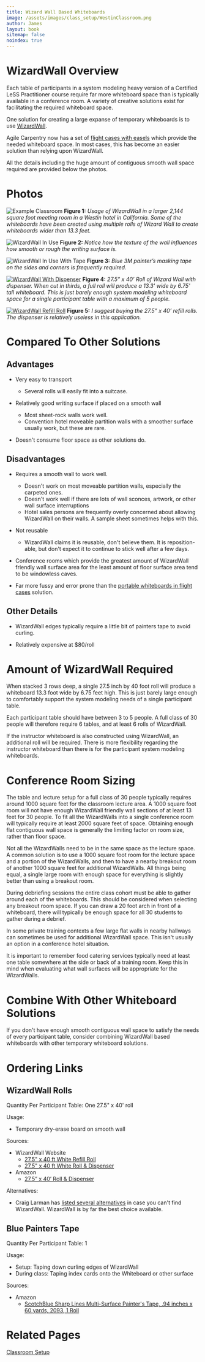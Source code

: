 ```yaml
---
title: Wizard Wall Based Whiteboards
image: /assets/images/class_setup/WestinClassroom.png
author: James
layout: book
sitemap: false
noindex: true
---
```


# WizardWall Overview

Each table of participants in a system modeling heavy version of a Certified LeSS Practitioner course require far more whiteboard space than is typically available in a conference room. A variety of creative solutions exist for facilitating the required whiteboard space.

One solution for creating a large expanse of temporary whiteboards is to use [WizardWall](https://wizardwall.com/).

Agile Carpentry now has a set of [flight cases with easels]({{site.baseurl}}/class_setup/WhiteboardsUsingPanelsOnEasels/) which provide the needed whiteboard space. In most cases, this has become an easier solution than relying upon WizardWall.

All the details including the huge amount of contiguous smooth wall space required are provided below the photos.

# Photos

![Example Classroom]({{site.baseurl}}/assets/images/class_setup/WestinClassroom.png "Example Classroom")
**Figure 1:** _Usage of WizardWall in a larger 2,144 square foot meeting room in a Westin hotel in California.  Some of the whiteboards have been created using multiple rolls of Wizard Wall to create whiteboards wider than 13.3 feet._

![WizardWall In Use]({{site.baseurl}}/assets/images/class_setup/WizardWallInUse.png "WizardWall In Use")
**Figure 2:** _Notice how the texture of the wall influences how smooth or rough the writing surface is._

![WizardWall In Use With Tape]({{site.baseurl}}/assets/images/class_setup/WizardWallInUseWithTape.png "WizardWall In Use With Tape")
**Figure 3:** _Blue 3M painter’s masking tape on the sides and corners is frequently required._

[![WizardWall With Dispenser]({{site.baseurl}}/assets/images/class_setup/WizardWallWithDispenser.png "WizardWall Refill")](https://wizardwall.com/collections/all-products/products/copy-of-27-5-x-40-ft-instant-whiteboard-white)
**Figure 4:** _27.5” x 40’ Roll of Wizard Wall with dispenser. When cut in thirds, a full roll will produce a 13.3' wide by 6.75' tall whiteboard. This is just barely enough system modeling whiteboard space for a single participant table with a maximum of 5 people._

[![WizardWall Refill Roll]({{site.baseurl}}/assets/images/class_setup/WizardWallRefill.png "WizardWall Refill")](https://wizardwall.com/collections/all-products/products/copy-of-instant-whiteboard-refill-rolls)
**Figure 5:** _I suggest buying the 27.5” x 40’ refill rolls. The dispenser is relatively useless in this application._

# Compared To Other Solutions

## Advantages

* Very easy to transport
  + Several rolls will easily fit into a suitcase.

* Relatively good writing surface if placed on a smooth wall
  + Most sheet-rock walls work well.
  + Convention hotel moveable partition walls with a smoother surface usually work, but these are rare.

* Doesn't consume floor space as other solutions do.

## Disadvantages

* Requires a smooth wall to work well.
  + Doesn't work on most moveable partition walls, especially the carpeted ones.
  + Doesn't work well if there are lots of wall sconces, artwork, or other wall surface interruptions
  + Hotel sales persons are frequently overly concerned about allowing WizardWall on their walls. A sample sheet sometimes helps with this.

* Not reusable
  + WizardWall claims it is reusable, don't believe them. It is reposition-able, but don't expect it to continue to stick well after a few days.

* Conference rooms which provide the greatest amount of WizardWall friendly wall surface area for the least amount of floor surface area tend to be windowless caves.

* Far more fussy and error prone than the [portable whiteboards in flight cases]({{site.baseurl}}/class_setup/WhiteboardsUsingPanelsOnEasels/) solution.

## Other Details

* WizardWall edges typically require a little bit of painters tape to avoid curling.

* Relatively expensive at $80/roll

# Amount of WizardWall Required

When stacked 3 rows deep, a single 27.5 inch by 40 foot roll will produce a whiteboard 13.3 foot wide by 6.75 feet high. This is just barely large enough to comfortably support the system modeling needs of a single participant table.

Each participant table should have between 3 to 5 people. A full class of 30 people will therefore require 6 tables, and at least 6 rolls of WizardWall.

If the instructor whiteboard is also constructed using WizardWall, an additional roll will be required. There is more flexibility regarding the instructor whiteboard than there is for the participant system modeling whiteboards.

# Conference Room Sizing 

The table and lecture setup for a full class of 30 people typically requires around 1000 square feet for the classroom lecture area. A 1000 square foot room will not have enough WizardWall friendly wall sections of at least 13 feet for 30 people. To fit all the WizardWalls into a single conference room will typically require at least 2000 square feet of space. Obtaining enough flat contiguous wall space is generally the limiting factor on room size, rather than floor space.

Not all the WizardWalls need to be in the same space as the lecture space. A common solution is to use a 1000 square foot room for the lecture space and a portion of the WizardWalls, and then to have a nearby breakout room of another 1000 square feet for additional WizardWalls. All things being equal, a single large room with enough space for everything is slightly better than using a breakout room.

During debriefing sessions the entire class cohort must be able to gather around each of the whiteboards. This should be considered when selecting any breakout room space. If you can draw a 20 foot arch in front of a whiteboard, there will typically be enough space for all 30 students to gather during a debrief.

In some private training contexts a few large flat walls in nearby hallways can sometimes be used for additional WizardWall space. This isn't usually an option in a conference hotel situation.

It is important to remember food catering services typically need at least one table somewhere at the side or back of a training room. Keep this in mind when evaluating what wall surfaces will be appropriate for the WizardWalls.

# Combine With Other Whiteboard Solutions

If you don't have enough smooth contiguous wall space to satisfy the needs of every participant table, consider combining WizardWall based whiteboards with other temporary whiteboard solutions.

# Ordering Links

## WizardWall Rolls

Quantity Per Participant Table: One 27.5" x 40' roll

Usage:
* Temporary dry-erase board on smooth wall

Sources:
* WizardWall Website
    - [27.5" x 40 ft White Refill Roll](https://wizardwall.com/collections/all-products/products/copy-of-instant-whiteboard-refill-rolls)
    - [27.5" x 40 ft White Roll & Dispenser](https://wizardwall.com/collections/all-products/products/copy-of-27-5-x-40-ft-instant-whiteboard-white)
* Amazon
    - [27.5” x 40’ Roll & Dispenser](https://www.amazon.com/Wizard-Wall-Adhesive-Patented-Technology/dp/B00HHH4MIA)

Alternatives:

* Craig Larman has [listed several alternatives](https://www.craiglarman.com/wiki/index.php?title=Whiteboard-like_Sheets_for_Agile_Modeling_On_Walls) in case you can't find WizardWall. WizardWall is by far the best choice available.

## Blue Painters Tape

Quantity Per Participant Table: 1

Usage:
* Setup: Taping down curling edges of WizardWall
* During class: Taping index cards onto the Whiteboard or other surface

Sources:
* Amazon
    - [ScotchBlue Sharp Lines Multi-Surface Painter's Tape, .94 inches x 60 yards, 2093, 1 Roll](https://www.amazon.com/gp/product/B004CZPL4E)



# Related Pages

[Classroom Setup]({{site.baseurl}}/class_setup/)

